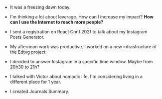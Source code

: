 - It was a freezing dawn today.

- I'm thinking a lot about leverage. How can I increase my impact? **How can I use the Internet to reach more people?**

- I sent a registration on React Conf 2021 to talk about my Instagram Posts Generator.

- My afternoon work was productive. I worked on a new infrastructure of the Edtvg project.

- I decided to answer Instagram in a specific time window. Maybe from 20h30 to 21h?

- I talked with Victor about nomadic life. I'm considering living in a different place for 1 year.

- I created Journals Summary.
